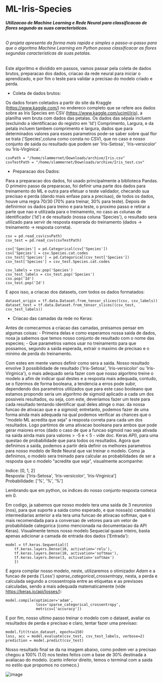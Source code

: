 # ML-Iris-Species
######  **Utilizacao de Machine Learning e Rede Neural para classificacao de flores segundo as suas caracteristicas.**
###### O projeta apresenta da forma mais rapida e simples o passo-a-passo para que o algoritmo Machine Learning em Python possa classificacar as flores segundas caracteristicas de suas petalas.

Este algoritmo e dividido em passos, vamos passar pela coleta de dados brutos, preparacao dos dados, criacao da rede neural para iniciar o aprendizado, e por fim o teste para validar a precisao do modelo criado e perda.

- Coleta de dados brutos:

Os dados foram coletados a partir do site da Kraggle (https://www.kaggle.com/) no endereco completo que se refere aos dados sobre as Iris Species em CSV (https://www.kaggle.com/uciml/iris), a planilha vem bruta com dados das petalas. Os dados das sépala incluem (excluindo a identificacao do registro em 'Id') Comprimento, Largura, e da petala incluem tambem comprimento e largura, dados que para determinados valores para esses parametros pode-se saber sobre qual flor se trata ('Species',coluna como consta no CSV), que no caso e nosso conjunto de saida ou resultado que podem ser 'Iris-Setosa', 'Iris-versicolor' ou 'Iris-Virginica'.

```
csvPath = "/home/slammernet/Downloads/archive/Iris.csv"
csvTestPath = "/home/slammernet/Downloads/archive/Iris_test.csv"
```

- Preparacao dos Dados:

Para a preparacao dos dados, foi usado principalmente a biblioteca Pandas. O primeiro passo da preparacao, foi definir uma parte dos dados para treinamento do ML e outra para efetuar o teste validador, checando sua precisao e perda (dando mais enfase para a precisao), de todos os dados, houve uma regra 70/30 (70% para treinar, 30% para teste). Depois de definirmor os dados para treino e para teste, o proximo passo e retirar a parte que nao e utilizada para o treinamento, no caso as colunas de identificador ('Id') e de resultado (nossa coluna 'Species'), o resultado sera utilizado para servir de resposta esperada do treinamento (dados -> treinamento -> resposta correta).

```
csv = pd.read_csv(csvPath)
csv_test = pd.read_csv(csvTestPath)

csv['Species'] = pd.Categorical(csv['Species'])
csv['Species'] = csv.Species.cat.codes
csv_test['Species'] = pd.Categorical(csv_test['Species'])
csv_test['Species'] = csv_test.Species.cat.codes

csv_labels = csv.pop('Species')
csv_test_labels = csv_test.pop('Species')
csv.pop('Id')
csv_test.pop('Id')
```

E apos isso, a criacao dos datasets, com todos os dados formatados:

```
dataset_origin = tf.data.Dataset.from_tensor_slices((csv, csv_labels))
dataset_test = tf.data.Dataset.from_tensor_slices((csv_test, csv_test_labels))
```

- Criacao das camadas da rede no Keras:

Antes de comecarmos a criacao das camadas, preisamos pensar em algumas coisas: 
	- Primeira delas e como esperamos nossa saida de dados, nosa ja sabemos que temos nosso conjunto de resultado com o nome das especies; 
	- Que parametros vamos usar no treinamento para que possamos, segundo a saida esperada, extrair o maximo de precisao e o minimo de perda do treinamento.

Com estes em mente vamos definir como sera a saida. Nosso resultado envolve 3 possibilidade de resultado ('Iris-Setosa', 'Iris-versicolor' ou 'Iris-Virginica'), o mais adequado seria fazer com que nosso algoritmo treine o modelo a afim de indicar qual destes e a resposta mais adequada, contudo, se o fizermos de forma booleana, a tendencia a erros pode subir, dependendo dos parametros utilizados que para este caso booleano que estamos propondo seria um algoritmo de sigmoid aplicado a cada um dos possiveis resultados, ou seja, com este, deveriamos fazer um teste para cada resultado tentando identificar qual deles atinge o max. da nossa funcao de ativacao que e a sigmoid; entretanto, podemos fazer de uma forma ainda mais adequada na qual podemos verificar as chances que o "modelo ML acredita que seja" a resposta correta para cada um dos resultados. Logo partimos de uma ativacao booleana para ambos que pode gerar maiores erros (dado o caso de que a funcao sigmoid nao seja ativada na saida ainda mais para valores > -5 e < 5 - vide doc. Keras API), para uma questao de probabilidade que para todos os resultados.
Agora que definimos a saida, podemos a partir dela definir os melhores parametros para nosso modelo de Rede Neural que vai treinar o modelo. Como ja definimos, o modelo sera treinado para calcular as probabilidades de ser a resposta que o modelo "acredite que seja", visualmente acompanhe:

Indice:		[0,		1,			2] <br>
Resposta:	['Iris-Setosa',	'Iris-versicolor',	'Iris-Virginica'] <br>
Probabilidade:	['%',		'%',			'%']<br>

Lembrando que em python, os indices do nosso conjunto resposta comeca em 0.

Em codigo, ja sabemos que nosso modelo tera uma saida de 3 neuronios (nos), para que suporte a saida como esperado, e que nossa(s) camada(s) intermediarias anterior a ela tera uma funcao de ativacao softmax, que e mais recomendada para a conversao de vetores para um vetor de probabilidade categorica (como mencionada na documentacao da API Keras). Visualmente temos nosso modelo Sequecial quase inteiro, basta apenas adicionar a camada de entrada dos dados ('Entrada'):

```
model = tf.keras.Sequential([
    tf.keras.layers.Dense(10, activation='relu'),
    tf.keras.layers.Dense(10, activation='softmax'),
    tf.keras.layers.Dense(3, activation='softmax')
    ])
```

E agora compilar nosso modelo, neste, utilizaremos o otimizador _Adam_ e a funcao de perda ('Loss') _sparse_categorical_crossentropy_, nesta, a perda e calculada segundo a crossentropia entre as etiquetas e as previsoes calculadas, sendo a mais adequada matematicamente (vide https://keras.io/api/losses/):

```
model.compile(optimizer='adam',
              loss='sparse_categorical_crossentropy',
              metrics=['accuracy'])
```
E por fim, nosso ultimo passo treinar o modelo com o dataset, avaliar os resultados de perda e precisao e claro, tentar fazer uma previsao:

```
model.fit(train_dataset, epochs=150)
loss, acc = model.evaluate(csv_test, csv_test_labels, verbose=2)
prediction = model.predict(csv_test)
```
Nosso resultado final se da na imagem abaixo, como podem ver a precisao chegou a 100% (1.0) nos testes feitos com a base de 30% destinada a avaliacao do modelo.
(canto inferior direito, temos o terminal com a saida no estilo que propomos no comeco.)

![image](https://user-images.githubusercontent.com/23524569/117348306-6ea0a200-ae80-11eb-88a6-7ceb832e7f47.png)
